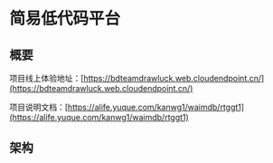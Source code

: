 # 简易低代码平台

## 概要

项目线上体验地址：[https://bdteamdrawluck.web.cloudendpoint.cn/](https://bdteamdrawluck.web.cloudendpoint.cn/)

项目说明文档：[https://alife.yuque.com/kanwg1/waimdb/rtggt1](https://alife.yuque.com/kanwg1/waimdb/rtggt1)


## 架构

